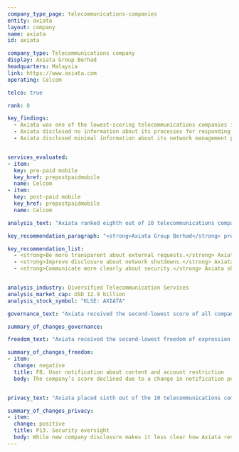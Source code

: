 ```yaml
---
company_type_page: telecommunications-companies
entity: axiata
layout: company
name: axiata
id: axiata

company_type: Telecommunications company
display: Axiata Group Berhad
headquarters: Malaysia
link: https://www.axiata.com
operating: Celcom

telco: true

rank: 8

key_findings:
  - Axiata was one of the lowest-scoring telecommunications companies in the Index, disclosing limited information on policies affecting freedom of expression and privacy.
  - Axiata disclosed no information about its processes for responding to government or private requests to block content or user accounts or to hand over user information, although there are no legal obstacles preventing the company from disclosing some information about how it handles these types of requests.
  - Axiata disclosed minimal information about its network management policies and practices, or how it handles government demands to shut down networks.


services_evaluated:
- item:
  key: pre-paid mobile
  key_href: prepostpaidmobile
  name: Celcom
- item:
  key: post-paid mobile
  key_href: prepostpaidmobile
  name: Celcom

analysis_text: "Axiata ranked eighth out of 10 telecommunications companies evaluated, disclosing less than most of its peers about policies and practices affecting freedom of expression and privacy. It made no substantive improvements in the 2018 Index. The company operates in a challenging regulatory environment: the <a href=\"https://freedomhouse.org/report/freedom-net/2017/malaysia\" target=\"_blank\">2017 Freedom on the Net report</a> by Freedom House rated Malaysia’s internet environment as “Partly Free,” and Celcom, Axiata’s operating company in Malaysia, must comply with directives from the Malaysian Communications and Multimedia Commission (MCMC) and other authorities, many of which are not publicly available. However, there are no laws preventing Celcom from making basic commitments to respect freedom of expression and privacy rights, nor are there any legal obstacles preventing Axiata from improving its disclosure of how it handles user information. Axiata could also be more transparent about how it handles government and private requests to hand over user information. While Malaysia’s <a href=\"http://www.agc.gov.my/agcportal/uploads/files/Publications/LOM/EN/Act%2088.pdf\" target=\"_blank\">Official Secrets Act</a> may prohibit some disclosure of government requests, nothing prevents Celcom from publishing at least some information about third-party requests for user information."

key_recommendation_paragraph: "<strong>Axiata Group Berhad</strong> provides telecommunications and network transmission-related services to almost 300 million mobile subscribers in markets across Asia."

key_recommendation_list:
  - <strong>Be more transparent about external requests.</strong> Axiata should disclose information about its processes for responding to government and private requests to block content and accounts and to hand over user information.
  - <strong>Improve disclosure about network shutdowns.</strong> Axiata should disclose more  about how it handles government orders to shutdown networks, including making a clear commitment to push back against these types of demands.
  - <strong>Communicate more clearly about security.</strong> Axiata should disclose information about its processes for keeping user information secure, including how it responds to data breaches.


analysis_industry: Diversified Telecommunication Services
analysis_market_cap: USD 12.9 billion
analysis_stock_symbol: "KLSE: AXIATA"

governance_text: "Axiata received the second-lowest score of all companies evaluated in the Governance category, ahead of only Ooredoo. It received some credit on just two of the six indicators in this category. It disclosed that its board of directors has oversight over privacy issues (G2), and <a href=\"https://www.celcom.com.my/legal/privacy-policy\" target=\"_blank\">offered some information</a> about ways users can submit privacy-related grievances (G6)."

summary_of_changes_governance:

freedom_text: "Axiata received the second-lowest freedom of expression score among telecommunications companies, disclosing more about these policies and practices than only Bharti Airtel. <br /><br /><strong>Content and account restriction requests:</strong> Like most of its peers, Axiata lacked clear disclosure of how it handles government and private requests to block content or accounts (F5-F7). It disclosed nothing about its process for responding to these types of requests (F5) nor did it publish any data about the number of these types of requests it receives or with which it complies (F6, F7).<br /><br /><strong>Network management and shutdowns:</strong> Like most telecommunications companies evaluated, Celcom provided insufficient information about its network management and shutdown policies (F9, F10). It disclosed that it may block or delay certain types of traffic and applications (F9), but had minimal disclosure of why it may shut down access to the network for a user or group of users (F10). <br /><br /><strong>Identity policy:</strong> Celcom disclosed that pre-paid mobile users must provide identification (F11), in accordance with <a href=\"https://www.mcmc.gov.my/skmmgovmy/files/attachments/Info-updated%204July06.pdf\" target=\"_blank\">Malaysian law</a>."

summary_of_changes_freedom:
- item:
  change: negative
  title: F8. User notification about content and account restriction
  body: The company’s score declined due to a change in notification policies for prepaid users, with the terms of service stating that the company can restrict an account without prior notice.


privacy_text: "Axiata placed sixth out of the 10 telecommunications companies evaluated in the Privacy category, on par with Bharti Airtel, and ahead of MTN, Etisalat, and Ooredoo.<br /><br /><strong>Handling of user information:</strong> Celcom provided more information than MTN South Africa, Etisalat UAE, and Ooredoo Qatar about how it handles user information (P3-P8), but its disclosure of what information it collects (P3), shares (P4), and why (P5) still fell short. Like most of its peers other than AT&T and Vodafone UK, Celcom provided no information about how long it retains user information (P6). It also offered users no information about options to control what information the company collects about them (P7), or options to obtain the information the company holds on them (P8). Malaysian law does not prevent companies from fully disclosing the information addressed in these indicators.<br /><br /><strong>Requests for user information:</strong> Axiata was among three other telecommunications companies, including Etisalat and Ooredoo, to disclose nothing about how it handles requests from governments and private parties to hand over user information (P10-P12). It did not reveal any information about its processes for responding to these types of requests for user information, nor did it publish any data on the volume and nature of these requests it receives or complies with (P10, P11). It also did not commit to notify users if their information is requested (P12). There are no laws preventing the company from being more transparent about these processes.<br /><br /><strong>Security:</strong> Celcom disclosed little about its security policies, scoring better than only MTN South Africa, Etisalat UAE, and Ooredoo Qatar on these indicators (P13-P18). Its disclosure about conducting security audits improved, but its disclosure of its policies for monitoring employee access to user information was less transparent than in the 2017 Index. The company did not disclose policies for addressing security vulnerabilities (P14) or for responding to data breaches (P15)."

summary_of_changes_privacy:
- item:
  change: positive
  title: P13. Security oversight
  body: While new company disclosure makes it less clear how Axiata restricts employees' access to prepaid users’ data, the company improved its disclosure for both prepaid and postpaid mobile users regarding security audits it conducts on the company’s products and services.
---
```

